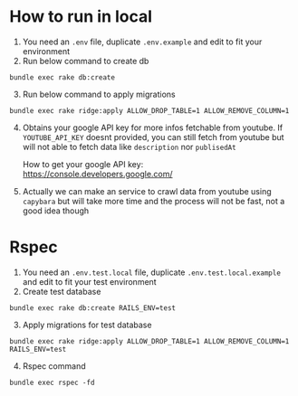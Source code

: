 # How to run in local

1. You need an `.env` file, duplicate `.env.example` and edit to fit your environment
2. Run below command to create db

```
bundle exec rake db:create
```

3. Run below command to apply migrations

```
bundle exec rake ridge:apply ALLOW_DROP_TABLE=1 ALLOW_REMOVE_COLUMN=1
```

4. Obtains your google API key for more infos fetchable from youtube. If `YOUTUBE_API_KEY` doesnt provided,
   you can still fetch from youtube but will not able to fetch data like `description` nor `publisedAt`
   
   How to get your google API key: https://console.developers.google.com/

5. Actually we can make an service to crawl data from youtube using `capybara` but will take more time and the process will not be fast, not a good idea though

# Rspec
1. You need an `.env.test.local` file, duplicate `.env.test.local.example` and edit to fit your test environment
2. Create test database

```
bundle exec rake db:create RAILS_ENV=test
```

3. Apply migrations for test database

```
bundle exec rake ridge:apply ALLOW_DROP_TABLE=1 ALLOW_REMOVE_COLUMN=1 RAILS_ENV=test
```
4. Rspec command
```
bundle exec rspec -fd 
```